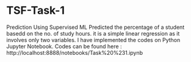 # TSF-Task-1
Prediction Using Supervised ML
Predicted the percentage of a student basedd on the no. of study hours.
it is a simple linear regression as it involves only two variables.
I have implemented the codes on Python Jupyter Notebook.
Codes can be found here : http://localhost:8888/notebooks/Task%20%231.ipynb 
